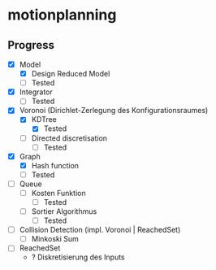 # motionplanning

## Progress
- [x] Model
    - [x] Design Reduced Model
    - [ ] Tested
- [x] Integrator
    - [ ] Tested
- [x] Voronoi (Dirichlet-Zerlegung des Konfigurationsraumes)
    - [x] KDTree
        - [x] Tested
    - [ ] Directed discretisation  
        - [ ] Tested
- [x] Graph
    - [x] Hash function
    - [ ] Tested
- [ ] Queue
    - [ ] Kosten Funktion
        - [ ] Tested
    - [ ] Sortier Algorithmus
        - [ ] Tested
- [ ] Collision Detection (impl. Voronoi | ReachedSet)
    - [ ] Minkoski Sum
- [ ] ReachedSet
    - ? Diskretisierung des Inputs

